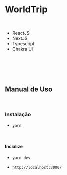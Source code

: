 # WorldTrip

<br>

- ReactJS
- NextJS
- Typescript
- Chakra UI

<br><br>


  <br>

## Manual de Uso
<br>

### Instalação

- `yarn`
<br>

#### Incialize

- `yarn dev`
  <br>

- `http://localhost:3000/`
